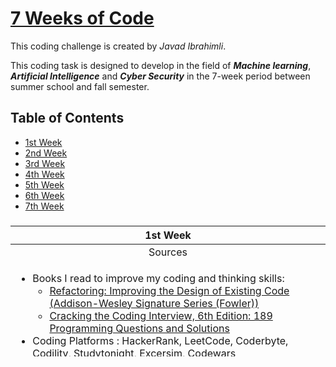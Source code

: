 [7 Weeks of Code](https://github.com/cavadibrahimli1/12-months-of-code)
=====


This coding challenge is created by *Javad Ibrahimli*.

This coding task is designed to develop in the field of ***Machine learning***, ***Artificial Intelligence*** and ***Cyber Security*** in the 7-week period between summer school and fall semester.

## Table of Contents

- [1st Week](#1)
- [2nd Week](#2)
- [3rd Week](#3)
- [4th Week](#4)
- [5th Week](#5)
- [6th Week](#6)
- [7th Week](#7)


### 

<table style="height: 209px;">
<thead>
<tr style="height: 18px;">
<th style="height: 18px; width: 694px;">1st Week</th>
</tr>
</thead>
<tbody>
<tr style="height: 18px;">
<td style="height: 18px; width: 694px; text-align: center;">Sources</td>
</tr>
<tr style="height: 173px;">
<td style="height: 173px; width: 694px;">
<ul>
<li>Books I read to improve my coding  and thinking skills:
<ul>
<li><a href="https://www.amazon.com.tr/Refactoring-Improving-Existing-Addison-Wesley-Signature/dp/0134757599" target="_blank" rel="noopener noreferrer">Refactoring: Improving the Design of Existing Code (Addison-Wesley Signature Series (Fowler))</a></li>
<li><a href="https://www.amazon.com.tr/Cracking-Coding-Interview-6th-Programming/dp/0984782850" target="_blank" rel="noopener noreferrer">Cracking the Coding Interview, 6th Edition: 189 Programming Questions and Solutions</a></li>

</ul>
</li>
<li>Coding Platforms : HackerRank, LeetCode, Coderbyte, Codility, Studytonight, Excersim, Codewars
<ul>
<li><a href="https://github.com/cavadibrahimli1/HackerRank-Python"" rel="noopener noreferrer">HackerRank Solutions</a></li>
<li><a href="https://github.com/cavadibrahimli1/Leetcode_75" target="" rel="noopener noreferrer">LeetCode Solutions</a></li>
</ul>
</li>
</ul>
</td>
</tr>
</tbody>
</table>

<p>&nbsp;</p>



</table>
